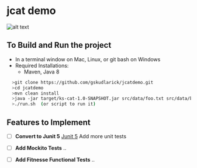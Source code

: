 # jcat demo

![alt text](https://help.github.com/assets/images/site/be-social.gif)



## To Build and Run the project

* In a terminal window on Mac, Linux, or git bash on Windows
* Required Installations:
  * Maven, Java 8
``` sh
  >git clone https://github.com/gskudlarick/jcatdemo.git
  >cd jcatdemo
  >mvn clean install
  >java -jar target/ks-cat-1.0-SNAPSHOT.jar src/data/foo.txt src/data/bar.txt bad-file.txt
  >./run.sh  (or script to run it)
```

 
 ## Features to Implement
 - [ ] **Convert to Junit 5** [Junit 5](https://junit.org/junit5/docs/current/user-guide/)  Add more unit tests
 - [ ] **Add Mockito Tests** ..
 - [ ] **Add Fitnesse Functional Tests** ..

 

